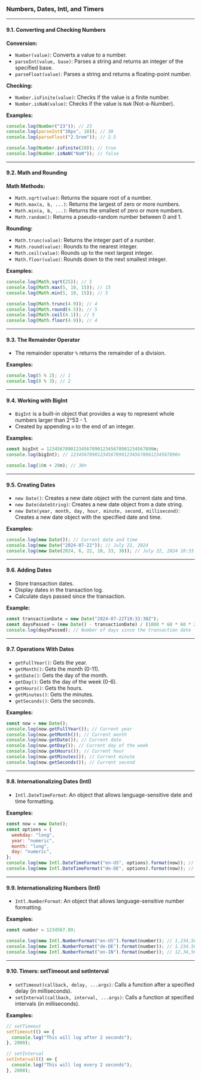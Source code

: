 ### Numbers, Dates, Intl, and Timers

---

#### 9.1. Converting and Checking Numbers

**Conversion:**

- `Number(value)`: Converts a value to a number.
- `parseInt(value, base)`: Parses a string and returns an integer of the specified base.
- `parseFloat(value)`: Parses a string and returns a floating-point number.

**Checking:**

- `Number.isFinite(value)`: Checks if the value is a finite number.
- `Number.isNaN(value)`: Checks if the value is `NaN` (Not-a-Number).

**Examples:**

```js
console.log(Number("23")); // 23
console.log(parseInt("30px", 10)); // 30
console.log(parseFloat("2.5rem")); // 2.5

console.log(Number.isFinite(20)); // true
console.log(Number.isNaN("NaN")); // false
```

---

#### 9.2. Math and Rounding

**Math Methods:**

- `Math.sqrt(value)`: Returns the square root of a number.
- `Math.max(a, b, ...)`: Returns the largest of zero or more numbers.
- `Math.min(a, b, ...)`: Returns the smallest of zero or more numbers.
- `Math.random()`: Returns a pseudo-random number between 0 and 1.

**Rounding:**

- `Math.trunc(value)`: Returns the integer part of a number.
- `Math.round(value)`: Rounds to the nearest integer.
- `Math.ceil(value)`: Rounds up to the next largest integer.
- `Math.floor(value)`: Rounds down to the next smallest integer.

**Examples:**

```js
console.log(Math.sqrt(25)); // 5
console.log(Math.max(5, 10, 15)); // 15
console.log(Math.min(5, 10, 15)); // 5

console.log(Math.trunc(4.9)); // 4
console.log(Math.round(4.5)); // 5
console.log(Math.ceil(4.1)); // 5
console.log(Math.floor(4.9)); // 4
```

---

#### 9.3. The Remainder Operator

- The remainder operator `%` returns the remainder of a division.

**Examples:**

```js
console.log(5 % 2); // 1
console.log(8 % 3); // 2
```

---

#### 9.4. Working with BigInt

- `BigInt` is a built-in object that provides a way to represent whole numbers larger than 2^53 - 1.
- Created by appending `n` to the end of an integer.

**Examples:**

```js
const bigInt = 1234567890123456789012345678901234567890n;
console.log(bigInt); // 1234567890123456789012345678901234567890n

console.log(10n + 20n); // 30n
```

---

#### 9.5. Creating Dates

- `new Date()`: Creates a new date object with the current date and time.
- `new Date(dateString)`: Creates a new date object from a date string.
- `new Date(year, month, day, hour, minute, second, millisecond)`: Creates a new date object with the specified date and time.

**Examples:**

```js
console.log(new Date()); // Current date and time
console.log(new Date("2024-07-22")); // July 22, 2024
console.log(new Date(2024, 6, 22, 10, 33, 30)); // July 22, 2024 10:33:30
```

---

#### 9.6. Adding Dates

- Store transaction dates.
- Display dates in the transaction log.
- Calculate days passed since the transaction.

**Example:**

```js
const transactionDate = new Date("2024-07-22T10:33:30Z");
const daysPassed = (new Date() - transactionDate) / (1000 * 60 * 60 * 24);
console.log(daysPassed); // Number of days since the transaction date
```

---

#### 9.7. Operations With Dates

- `getFullYear()`: Gets the year.
- `getMonth()`: Gets the month (0-11).
- `getDate()`: Gets the day of the month.
- `getDay()`: Gets the day of the week (0-6).
- `getHours()`: Gets the hours.
- `getMinutes()`: Gets the minutes.
- `getSeconds()`: Gets the seconds.

**Examples:**

```js
const now = new Date();
console.log(now.getFullYear()); // Current year
console.log(now.getMonth()); // Current month
console.log(now.getDate()); // Current date
console.log(now.getDay()); // Current day of the week
console.log(now.getHours()); // Current hour
console.log(now.getMinutes()); // Current minute
console.log(now.getSeconds()); // Current second
```

---

#### 9.8. Internationalizing Dates (Intl)

- `Intl.DateTimeFormat`: An object that allows language-sensitive date and time formatting.

**Examples:**

```js
const now = new Date();
const options = {
  weekday: "long",
  year: "numeric",
  month: "long",
  day: "numeric",
};
console.log(new Intl.DateTimeFormat("en-US", options).format(now)); // e.g., Monday, July 22, 2024
console.log(new Intl.DateTimeFormat("de-DE", options).format(now)); // e.g., Montag, 22. Juli 2024
```

---

#### 9.9. Internationalizing Numbers (Intl)

- `Intl.NumberFormat`: An object that allows language-sensitive number formatting.

**Examples:**

```js
const number = 1234567.89;

console.log(new Intl.NumberFormat("en-US").format(number)); // 1,234,567.89
console.log(new Intl.NumberFormat("de-DE").format(number)); // 1.234.567,89
console.log(new Intl.NumberFormat("en-IN").format(number)); // 12,34,567.89
```

---

#### 9.10. Timers: setTimeout and setInterval

- `setTimeout(callback, delay, ...args)`: Calls a function after a specified delay (in milliseconds).
- `setInterval(callback, interval, ...args)`: Calls a function at specified intervals (in milliseconds).

**Examples:**

```js
// setTimeout
setTimeout(() => {
  console.log("This will log after 2 seconds");
}, 2000);

// setInterval
setInterval(() => {
  console.log("This will log every 2 seconds");
}, 2000);
```
